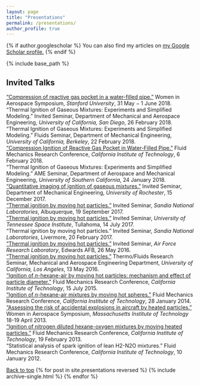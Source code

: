 ```yaml
---
layout: page
title: "Presentations"
permalink: /presentations/
author_profile: true
---
```

<a name="top"></a>
{% if author.googlescholar %}
  You can also find my articles on <u><a href="{{author.googlescholar}}">my Google Scholar profile</a>.</u>
{% endif %}

{% include base_path %}

## Invited Talks

<div class="message">
  <a href="/MySite/files/CoronelWIA2018_Pres.pdf">“Compression of reactive gas pocket in a water-filled pipe.”</a> Women in Aerospace Symposium, <em>Stanford University</em>, 31 May − 1 June 2018.
</div>

<div class="message">
  “Thermal Ignition of Gaseous Mixtures: Experiments and Simplified Modeling.” Invited Seminar, Department of Mechanical and Aerospace Engineering, <em>University of California, San Diego</em>, 26 February 2018.
</div>

<div class="message">
 “Thermal Ignition of Gaseous Mixtures: Experiments and Simplified Modeling.” Fluids Seminar, Department of Mechanical Engineering, <em>University of California, Berkeley</em>, 22 February 2018.
</div>

<div class="message">
  <a href="/MySite/files/CoronelFMRC2018_Pres.pdf">“Compression Ignition of Reactive Gas Pocket in Water-Filled Pipe.”</a>  Fluid Mechanics Research Conference, <em>California Institute of Technology</em>, 6 February 2018.
</div>

<div class="message">
  “Thermal Ignition of Gaseous Mixtures: Experiments and Simplified Modeling.” AME Seminar, Department of Aerospace and Mechanical Engineering, <em>University of Southern California</em>, 24 January 2018.
</div>

<div class="message">
  <a href="/MySite/files/CoronelURochester2017_Pres.pdf">“Quantitative imaging of ignition of gaseous mixtures.”</a> Invited Seminar, Department of Mechanical Engineering, <em>University of Rochester</em>, 15 December 2017.
</div>

<div class="message">
  <a href="/MySite/files/CoronelSandiaABQ2017_Pres.pdf">“Thermal ignition by moving hot particles.”</a> Invited Seminar, <em>Sandia National Laboratories</em>,  Albuquerque, 19 September 2017.
</div>

<div class="message">
  <a href="/MySite/files/CoronelUTSI2017_Pres.pdf">“Thermal ignition by moving hot particles.”</a> Invited Seminar, <em>University of Tennessee Space Institute</em>, Tullahoma, 14 July 2017.
</div>

<div class="message">
  “Thermal ignition by moving hot particles.” Invited Seminar, <em>Sandia National Laboratories</em>,  Livermore, 20 February 2017.
</div>

<div class="message">
  <a href="/MySite/files/CoronelAFRL2016_Pres.pdf">“Thermal ignition by moving hot particles.”</a> Invited Seminar, <em>Air Force Research Laboratory</em>,  Edwards AFB, 26 May 2016.
</div>

<div class="message">
  <a href="/MySite/files/CoronelAFRL2016_Pres.pdf">“Thermal ignition by moving hot particles.”</a> Thermo/Fluids Research Seminar, Mechanical and Aerospace Engineering Department, <em>University of California, Los Angeles</em>, 13 May 2016.
</div>

<div class="message">
  <a href="/MySite/files/CoronelFMRC2015_Pres.pdf">“Ignition of <em>n</em>-hexane-air by moving hot particles: mechanism and effect of particle diameter.”</a>  Fluid Mechanics Research Conference, <em>California Institute of Technology</em>, 15 July 2015.
</div>

<div class="message">
  <a href="/MySite/files/CoronelFMRC2014_Pres.pdf">“Ignition of <em>n</em>-hexane-air mixtures by moving hot spheres.”</a>  Fluid Mechanics Research Conference, <em>California Institute of Technology</em>, 28 January 2014.
</div>

<div class="message">
  <a href="/MySite/files/CoronelWIA2013_Pres.pdf">“Assessing the risk of accidental explosions in aircraft by heated particles.”</a> Women in Aerospace Symposium, <em>Massachusetts Institute of Technology</em> 18-19 April 2013.
</div>

<div class="message">
  <a href="/MySite/files/CoronelFMRC2013_Pres.pdf">“Ignition of nitrogen diluted hexane-oxygen mixtures by moving heated particles.”</a> Fluid Mechanics Research Conference, <em>California Institute of Technology</em>, 19 February 2013.
</div>

<div class="message">
  “Statistical analysis of spark ignition of lean H2-N2O mixtures.” Fluid Mechanics Research Conference, <em>California Institute of Technology</em>, 10 January 2012.
</div>

<a href="#top">Back to top</a>
{% for post in site.presentations reversed %}
  {% include archive-single.html %}
{% endfor %}

